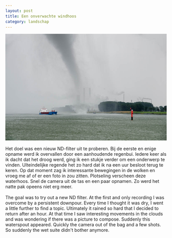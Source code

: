 ```yaml
---
layout: post
title: Een onverwachte windhoos
category: landschap
---
```


![windhoos](/images/windhoos.jpg)

Het doel was een nieuw ND-filter uit te proberen. Bij de eerste en enige opname werd ik overvallen door een aanhoudende regenbui. Iedere keer als ik dacht dat het droog werd, ging ik een stukje verder om een onderwerp te vinden. UIteindelijke regende het zo hard dat ik na een uur besloot terug te keren. Op dat moment zag ik interessante bewegingen in de wolken en vroeg me af of er een foto in zou zitten. Plotseling verscheen deze waterhoos. Snel de camera uit de tas en een paar opnamen. Zo werd het natte pak opeens niet erg meer. 
<br><br>
The goal was to try out a new ND filter. At the first and only recording I was overcome by a persistent downpour. Every time I thought it was dry, I went a little further to find a topic. Ultimately it rained so hard that I decided to return after an hour. At that time I saw interesting movements in the clouds and was wondering if there was a picture to compose. Suddenly this waterspout appeared. Quickly the camera out of the bag and a few shots. So suddenly the wet suite didn't bother anymore.
